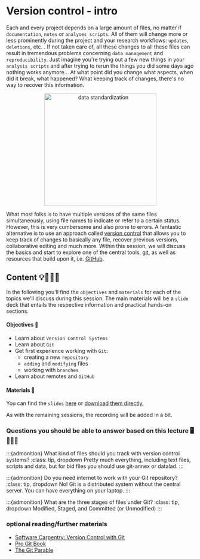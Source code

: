 # Version control - intro

Each and every project depends on a large amount of files, no matter if `documentation`, `notes` or `analyses scripts`. All of them will change more or less prominently during the project and your research workflows: `updates`, `deletions`, etc. . If not taken care of, all these changes to all these files can result in tremendous problems concerning `data management` and `reproducibility`. Just imagine you're trying out a few new things in your `analysis scripts` and after trying to rerun the things you did some days ago nothing works anymore... At what point did you change what aspects, when did it break, what happened? What keeping track of changes, there's no way to recover this information.

<center>
<img src="https://pbs.twimg.com/media/EiG-dwJVkAA-J0L.jpg" alt="data standardization" style="height: 300px;">
</center>

What most folks is to have multiple versions of the same files simultaneously, using file names to indicate or refer to a certain status. However, this is very cumbersome and also prone to errors. A fantastic alternative is to use an approach called [version control](https://en.wikipedia.org/wiki/Version_control) that allows you to keep track of changes to basically any file, recover previous versions, collaborative editing and much more. Within this session, we will discuss the basics and start to explore one of the central tools, [git](https://en.wikipedia.org/wiki/Git), as well as resources that build upon it, i.e. [GitHub](https://github.com/).  


## Content 💡👩🏽‍🏫  

In the following you'll find the `objectives` and `materials` for each of the topics we'll discuss during this session. The main materials will be a `slide` deck that entails the respective information and practical hands-on sections.

#### Objectives 📍
- Learn about `Version Control Systems`
- Learn about `Git`
- Get first experience working with `Git`:
    - creating a new `repository`
    - `adding` and `modifying` files
    - working with `branches`
- Learn about remotes and `GitHub`

#### Materials 📓

You can find the `slides` [here](https://www.dropbox.com/s/xgey7kau40l397v/EuropeReproNim-Git.pdf?dl=0) or [download them directly.](https://www.dropbox.com/s/xgey7kau40l397v/EuropeReproNim-Git.pdf?dl=1)

As with the remaining sessions, the recording will be added in a bit.

### Questions you should be able to answer based on this lecture 🖥️✍🏽📖

:::{admonition} What kind of files should you track with version control systems?
:class: tip, dropdown
Pretty much everything, including text files, scripts and data, but for bid files you should use git-annex or datalad.
:::

:::{admonition} Do you need internet to work with your Git repository?
:class: tip, dropdown
No! Git is a distributed system without the central server. You can have everything on your laptop.
:::


:::{admonition} What are the three stages of files under Git?
:class: tip, dropdown
Modified, Staged, and Committed (or Unmodified)
:::



### optional reading/further materials

- [Software Carpentry: Version Control with Git](https://swcarpentry.github.io/git-novice/)
- [Pro Git Book](https://git-scm.com/book/en/v2)
- [The Git Parable](https://tom.preston-werner.com/2009/05/19/the-git-parable.html)
